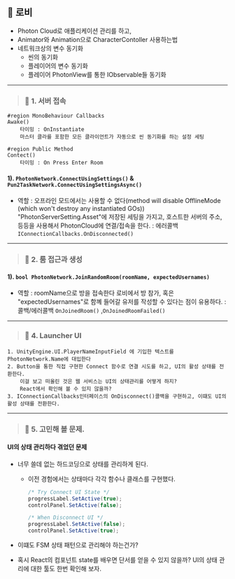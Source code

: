 
## 🔄 로비

* Photon Cloud로 애플리케이션 관리를 하고,
* Animator와 Animation으로 CharacterContoller 사용하는법
* 네트워크상의 변수 동기화
  * 씬의 동기화
  * 플레이어의 변수 동기화 
  * 플레이어 PhotonView를 통한 IObservable들 동기화

---
> ### 📄   1. 서버 접속

```
#region MonoBehaviour Callbacks
Awake() 
    타이밍 : OnInstantiate
    마스터 클라를 포함한 모든 클라이언트가 자동으로 씬 동기화를 하는 설정 세팅

#region Public Method
Contect() 
    타이밍 : On Press Enter Room 
```

#### 1). `PhotonNetwork.ConnectUsingSettings()` & `Pun2TaskNetwork.ConnectUsingSettingsAsync()`

* 역할
  : 오프라인 모드에서는 사용할 수 없다(method will disable OfflineMode (which won't destroy any instantiated GOs))
  "PhotonServerSetting.Asset"에 저장된 세팅을 가지고, 호스트한 서버의 주소, 등등을 사용해서 PhotonCloud에 연결/접속을 한다.
  : 에러콜백 `IConnectionCallbacks.OnDisconnected()`


---
> ### 📄   2. 룸 접근과 생성

#### 1). `bool PhotonNetwork.JoinRandomRoom(roomName, expectedUsernames)`

* 역할 
  : roomName으로 방을 접속한다
    로비에서 방 참가, 혹은 "expectedUsernames"로 함꼐 들어갈 유저를 작성할 수 있다는 점이 유용하다.
  : 콜백/에러콜백 `OnJoinedRoom()` ,`OnJoinedRoomFailed()`

---
> ### 📄   4. Launcher UI 

```
1. UnityEngine.UI.PlayerNameInputField 에 기입한 텍스트를 PhotonNetwork.Name에 대입한다
2. Button을 통한 직접 구현한 Connect 함수로 연결 시도를 하고, UI의 활성 상태를 전환한다.
    이걸 보고 떠올린 것은 웹 서비스는 UI의 상태관리를 어떻게 하지?
    React에서 확인해 볼 수 있지 않을까?
3. IConnectionCallbacks인터페이스의 OnDisconnect()콜백을 구현하고, 이떄도 UI의 활성 상태를 전환한다.
```

---
> ### 📄   5. 고민해 볼 문제.

#### UI의 상태 관리하다 겪었던 문제

* 너무 쓸데 없는 하드코딩으로 상태를 관리하게 된다.
  * 이전 경험에서는 상태마다 각각 함수나 클래스를 구현했다.
    ```cs
    /* Try Connect UI State */
    progressLabel.SetActive(true);
    controlPanel.SetActive(false);

    /* When Disconnect UI */
    progressLabel.SetActive(false);
    controlPanel.SetActive(true);
    ```
* 이떄도 FSM 상태 패턴으로 관리해야 하는건가?

* 혹시 React의 컴포넌트 state를 배우면 단서를 얻을 수 있지 않을까?
  UI의 상태 관리에 대한 툴도 한번 확인해 보자.
